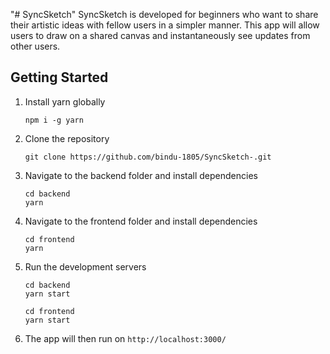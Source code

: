 "# SyncSketch" 
SyncSketch is developed for beginners who want to share their artistic ideas with fellow users in a simpler manner. This
app will allow users to draw on a shared canvas and instantaneously see updates from other users.

## Getting Started

1. Install yarn globally
   ```
   npm i -g yarn
   ```

2. Clone the repository
   ```
   git clone https://github.com/bindu-1805/SyncSketch-.git
   ```

3. Navigate to the backend folder and install dependencies
   ```
   cd backend
   yarn
   ```
   
4. Navigate to the frontend folder and install dependencies
   ```
   cd frontend 
   yarn
   ```

5. Run the development servers
   ```
   cd backend
   yarn start
   ```

   ```
   cd frontend
   yarn start
   ```

6. The app will then run on `http://localhost:3000/ `

